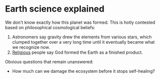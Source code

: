 
# Earth science explained

We don't know exactly how this planet was formed. This is hotly contested based on philosophical cosmological beliefs:

1. Astronomers say gravity drew the elements from various stars, which clumped together over a very long time until it eventually became what we recognize now.
2. [Religious](religion.md) people say God formed the Earth as a finished product.

Obvious questions that remain unanswered:

- How much can we damage the ecosystem before it stops self-healing?
